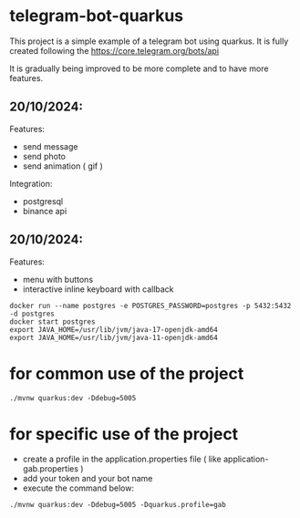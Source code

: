 # telegram-bot-quarkus

This project is a simple example of a telegram bot using quarkus.
It is fully created following the https://core.telegram.org/bots/api

It is gradually being improved to be more complete and to have more features.

## 20/10/2024:
Features:
- send message
- send photo
- send animation ( gif )

Integration:
- postgresql
- binance api

## 20/10/2024:
Features:
- menu with buttons
- interactive inline keyboard with callback


```
docker run --name postgres -e POSTGRES_PASSWORD=postgres -p 5432:5432 -d postgres
docker start postgres
export JAVA_HOME=/usr/lib/jvm/java-17-openjdk-amd64
export JAVA_HOME=/usr/lib/jvm/java-11-openjdk-amd64
```

# for common use of the project
```
./mvnw quarkus:dev -Ddebug=5005
```

# for specific use of the project
- create a profile in the application.properties file ( like application-gab.properties )
- add your token and your bot name
- execute the command below:

```
./mvnw quarkus:dev -Ddebug=5005 -Dquarkus.profile=gab
```